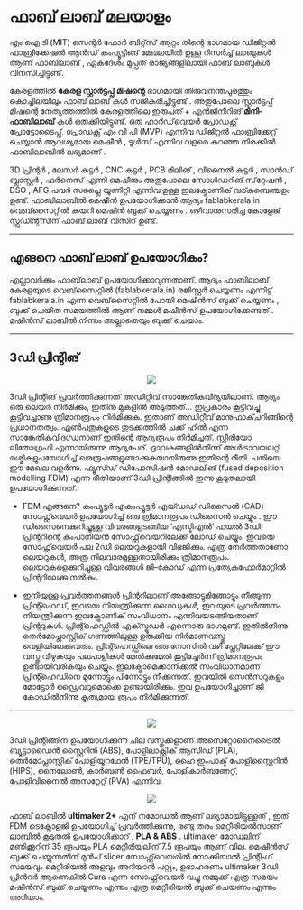 # ഫാബ് ലാബ് മലയാളം 

എം ഐ ടി (MIT) സെന്റർ ഫോർ ബിറ്റ്‌സ് ആറ്റം തിന്റെ ഭാഗമായ ഡിജിറ്റൽ ഫാബ്രിക്കേഷൻ ആൻഡ് കംപ്യൂട്ടിങ്ങ് മേഖലയിൽ ഉള്ള റിസർച്ച് ലാബുകൾ ആണ് ഫാബിലാബ് , ഏകദേശം മുപ്പത് രാജ്യങ്ങളിലായി ഫാബ് ലാബുകൾ വിനസിച്ചിട്ടുണ്ട്. 

കേരളത്തിൽ **കേരള സ്റ്റാർട്ടപ്പ് മിഷന്റെ** ഭാഗമായി തിരുവനന്തപുരത്തും കൊച്ചിലയിലും ഫാബ് ലാബ് കൾ സജികരിച്ചിട്ടുണ്ട് . അതുപോലെ സ്റ്റാർട്ടപ്പ് മിഷന്റെ നേത്യത്തത്തിൽ കേരളത്തിലെ ഇരുപത് + എൻജിനീറിങ് **മിനി-ഫാബിലാബ്** കൾ ഒരുക്കിയിട്ടുണ്ട്. 
ഒരു ഹാർഡ്‌വെയർ പ്രോഡക്റ്റ് പ്രോട്ടോടൈപ്പ്, പ്രോഡക്റ്റ് എം വി പി (MVP) എന്നിവ ഡിജിറ്റൽ ഫാബ്രിക്കേറ്റ് ചെയ്യാൻ ആവശ്യമായ മെഷീൻ , ടൂൾസ് എന്നിവ വളരെ കുറഞ്ഞ നിരക്കിൽ ഫാബിലാബിൽ ലഭ്യമാണ് .

3D പ്രിന്റർ , ലേസർ കട്ടർ , CNC കട്ടർ , PCB മിലിങ് , വിനൈൽ കട്ടർ , സാൻഡ് ബ്ലാസ്റ്റർ , ഫർനെസ് എന്നി മെഷീനും അതുപോലെ സോൾഡറിങ് സ്‌റ്റേഷൻ , DSO , AFG,പവർ സപ്ലൈ യൂണിറ്റി എന്നിവ ഉള്ള ഇലക്ട്രോണിക് വര്കബെഞ്ചഉം ഉണ്ട്. 
ഫാബിലാബിൽ മെഷീൻ ഉപയോഗിക്കാൻ ആദ്യം fablabkerala.in വെബ്‌സൈറ്റിൽ കയറി മെഷീൻ ബുക്ക് ചെയ്യണം . ഒഴിവാനുസരിച്ച കോളേജ് സ്റ്റുഡിന്റ്സിന് ഫാബ് ലാബ് വിസിറ് ഉണ്ട്.

***

## എങനെ ഫാബ് ലാബ്  ഉപയോഗികം? 

എല്ലാവർക്കും ഫാബ്‌ലാബ്  ഉപയോഗിക്കാവുന്നതാണ്. ആദ്യം ഫാബിലാബ് കേരളയുടെ വെബ്‌സൈറ്റിൽ (fablabkerala.in)  രജിസ്റ്റർ ചെയ്യണം എന്നിട്ട്   fablabkerala.in  എന്ന വെബ്‌സൈറ്റിൽ  പോയി മെഷീൻസ്  ബുക്ക്‌ ചെയ്യണം ,  ബുക്ക്‌ ചെയിത സമയത്തിൽ ആണ്  നമ്മൾ  മഷീൻസ്  ഉപയോഗിക്കേണ്ടത് . മഷീൻസ്  ലാബിൽ നിന്നും അല്ലാതെയും ബുക്ക്‌ ചെയാം.  

***

## 3ഡി  പ്രിന്റിങ് 

<p align="center"><img src="http://archive.fabacademy.org/2018/labs/fablabkochi/students/salman-faris/images/week6/001.png"> </p>


3ഡി പ്രിന്റിങ് പ്രവർത്തിക്കുന്നത് അഡിറ്റീവ് സാങ്കേതികവിദ്യയിലാണ്. ആദ്യം ഒരു ലെയർ നിർമിക്കും, ഇതിനു മുകളിൽ അടുത്തത്... ഇപ്രകാരം കൂട്ടിവച്ചു കൂട്ടിവച്ചാണു ത്രിമാനരൂപം നിർമിക്കുക. ഇതാണ് അഡിറ്റീവ് മാനുഫാക്ചറിങ്ങിന്റെ പ്രധാനതത്വം. എൺപതുകളുടെ തുടക്കത്തിൽ ചക്ക് ഹിൽ എന്ന സാങ്കേതികവിദഗ്ധനാണ് ഇതിന്റെ ആദ്യരൂപം നിർമിച്ചത്. സ്റ്റീരിയോ ലിതോഗ്രഫി എന്നായിരുന്നു ആദ്യപേര്. ദ്രാവകങ്ങളിൽനിന്ന് അൾട്രാവയലറ്റ് രശ്മികളുപയോഗിച്ച് ഖരരൂപങ്ങളുണ്ടാക്കുകയായിരുന്നു ഇതിന്റെ രീതി. പതിയെ ഈ മേഖല വളർന്നു. ഫ്യൂസ്ഡ് ഡിപോസിഷൻ മോ‍ഡലിങ് (fused deposition modelling FDM) എന്ന രീതിയാണ് 3ഡി പ്രിന്റിങ്ങിൽ ഇന്നു കൂടുതലായി ഉപയോഗിക്കുന്നത്.

- FDM എങ്ങനെ? 
  കംപ്യൂട്ടർ എകംപ്യൂട്ടർ എയ്ഡഡ് ഡിസൈൻ (CAD) സോഫ്റ്റ്‌വെയർ ഉപയോഗിച്ച് ഒരു ത്രിമാനരൂപം ഡിസൈൻ ചെയ്യും .
  ഈ ഡിസൈനെക്കുറിച്ചുള്ള വിവരങ്ങളടങ്ങിയ ‘എസ്ടിഎൽ’ ഫയൽ 3ഡി പ്രിന്ററിന്റെ കംപാനിയൻ സോഫ്റ്റ്‌വെയറിലേക്ക് ലോഡ് ചെയ്യും. ഇവയെ സോഫ്റ്റ്‌വെയർ പല 2ഡി ലെയറുകളായി വിഭജിക്കും. എത്ര നേർത്തതാണോ ലെയറുകൾ, അത്ര നിലവാരമുള്ളതായിരിക്കും ത്രിമാനരൂപം. ലെയറുകളെക്കുറിച്ചുള്ള വിവരങ്ങൾ ജി–കോഡ‍് എന്ന പ്രത്യേകഫോർമാറ്റിൽ പ്രിന്ററിലേക്കു നൽകും. 

- ഇനിയുള്ള പ്രവർത്തനങ്ങൾ പ്രിന്ററിലാണ് 
അങ്ങോട്ടുമിങ്ങോട്ടും നീങ്ങുന്ന പ്രിന്റ്ഹെഡ്, ഇവയെ നിയന്ത്രിക്കുന്ന ഗൈഡുകൾ, ഇവയുടെ പ്രവർത്തനം നിയന്ത്രിക്കുന്ന ഇലക്ട്രോണിക് സംവിധാനം എന്നിവയടങ്ങിയതാണ് പ്രിന്ററുകൾ‌. പ്രിന്റ്ഹെഡ്ഡിൽ എക്സ്ട്രൂഡർ എന്നൊരു ഭാഗമുണ്ട്. ഇതിൽനിന്നു തെർമോപ്ലാസ്റ്റിക് ഗണത്തിലുള്ള ഉരുക്കിയ നിർമാണവസ്തു വെളിയിലേക്കുവരും. പ്രിന്റ്ഹെഡ്ഡിലെ ഒരു നോസിൽ വഴി പ്ലേറ്റിലേക്ക് ഈ വസ്തു വീഴുകയും പലപാളികൾ മേൽക്കുമേൽ കൂട്ടിച്ചേർന്ന് ത്രിമാനരൂപം ഉണ്ടായിവരികയും ചെയ്യും. ഇലക്ട്രോമെക്കാനിക്കൽ സംവിധാനമാണ് പ്രിന്റ്ഹെഡിനെ മുന്നോട്ടും പിന്നോട്ടും നീക്കുന്നത്. ഇവയിൽ സെൻസറുകളും മോട്ടോർ ഡ്രൈവറുമൊക്കെ ഉണ്ടായിരിക്കും. ഇവ ഉപയോഗിച്ചാണ് ജി കോഡിൽനിന്നു കൃത്യമായ രൂപം നിർമിക്കുന്നത്.

***


<p align="center"><img src="http://archive.fabacademy.org/2018/labs/fablabkochi/students/salman-faris/images/week6/003.png"> </p>

3ഡി പ്രിന്റിങ്ങിന് ഉപയോഗിക്കുന്ന ചില വസ്തുക്കളാണ് അസെറ്റോനൈട്രൈൽ ബ്യൂട്ടാഡൈൻ സ്റ്റൈറിൻ (ABS), പോളിലാക്റ്റിക് ആസിഡ് (PLA), തെർമോപ്ലാസ്റ്റിക് പോളിയൂറഥേൻ (TPE/TPU), ഹൈ ഇംപാക്ട് പോളിസ്റ്റൈറിൻ (HIPS), നൈലോൺ, കാർബൺ ഫൈബർ, പോളികാർബണേറ്റ്, പോളിവിനൈൽ അസറ്റേറ്റ് (PVA) എന്നിവ.

<p align="center"><img src="https://www.3dhubs.com/s3fs-public/styles/printer_main_picture/public/printer-ultimaker.png"> </p>

ഫാബ് ലാബിൽ **ultimaker 2+** എന് നമോഡൽ  ആണ് ലഭ്യാമായിട്ടുള്ളത് ,  ഇത് FDM  ടെക്നോളജി ഉപയോഗിച്ച്  പ്രവർത്തിക്കുന്നു,  രണ്ടു തരം മെറ്റീരിയൽസാണ് ലാബിൽ കൂടുതൽ ഉപയോഗിക്കാറ് ,  **PLA &  ABS** . ultimaker മോഡലിന്  മണിക്കൂറിന്  35 രൂപയും PLA മെറ്റീരിയലിന് 7.5 രൂപയും ആണ്  വില.  മെഷീൻസ് ബുക്ക്‌ ചെയ്യുന്നതിന് മുൻപ് slicer സോഫ്റ്റ്‌വെയരിൽ നോക്കിയാൽ  പ്രിന്റിംഗ് സമയവും മെറ്റീരിയൽ അളവും അറിയാൻ പറ്റും,  ഉദാഹരണം ultimaker  3ഡി  പ്രിൻറർ ആണെകിൽ  Cura  എന്ന സോഫ്റ്റ്‌വെയർ വച്ചു നമ്മുക്ക് എത്ര സമയം മഷീൻസ്  ബുക്ക്‌ ചെയ്യണം എന്നും എത്ര മെറ്റീരിയൽ ബുക്ക്‌ ചെയണം എന്നും അറിയാം.
